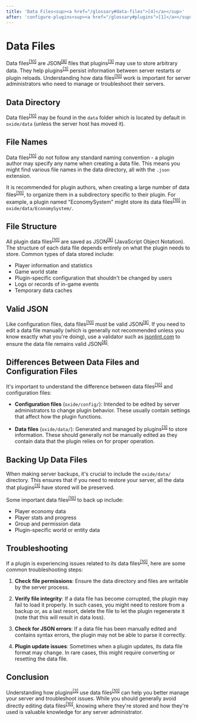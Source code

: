 ```yaml
---
title: 'Data Files<sup><a href="/glossary#data-files">[4]</a></sup>'
after: 'configure-plugins<sup><a href="/glossary#plugins">[1]</a></sup>'
---
```


# Data Files

Data files<sup><a href="/glossary#data-files">[10]</a></sup> are JSON<sup><a href="/glossary#json">[8]</a></sup> files that plugins<sup><a href="/glossary#plugins">[3]</a></sup> may use to store arbitrary data. They help plugins<sup><a href="/glossary#plugins">[3]</a></sup> persist information between server restarts or plugin reloads. Understanding how data files<sup><a href="/glossary#data-files">[10]</a></sup> work is important for server administrators who need to manage or troubleshoot their servers.

## Data Directory

Data files<sup><a href="/glossary#data-files">[10]</a></sup> may be found in the `data` folder which is located by default in `oxide/data` (unless the server host has moved it).

## File Names

Data files<sup><a href="/glossary#data-files">[10]</a></sup> do not follow any standard naming convention - a plugin author may specify any name when creating a data file. This means you might find various file names in the data directory, all with the `.json` extension.

It is recommended for plugin authors, when creating a large number of data files<sup><a href="/glossary#data-files">[10]</a></sup>, to organize them in a subdirectory specific to their plugin. For example, a plugin named "EconomySystem" might store its data files<sup><a href="/glossary#data-files">[10]</a></sup> in `oxide/data/EconomySystem/`.

## File Structure

All plugin data files<sup><a href="/glossary#data-files">[10]</a></sup> are saved as JSON<sup><a href="/glossary#json">[8]</a></sup> (JavaScript Object Notation). The structure of each data file depends entirely on what the plugin needs to store. Common types of data stored include:

- Player information and statistics
- Game world state
- Plugin-specific configuration that shouldn't be changed by users
- Logs or records of in-game events
- Temporary data caches

## Valid JSON

Like configuration files, data files<sup><a href="/glossary#data-files">[10]</a></sup> must be valid JSON<sup><a href="/glossary#json">[8]</a></sup>. If you need to edit a data file manually (which is generally not recommended unless you know exactly what you're doing), use a validator such as [jsonlint.com](https://jsonlint.com) to ensure the data file remains valid JSON<sup><a href="/glossary#json">[8]</a></sup>.

## Differences Between Data Files and Configuration Files

It's important to understand the difference between data files<sup><a href="/glossary#data-files">[10]</a></sup> and configuration files:

- **Configuration files** (`oxide/config/`): Intended to be edited by server administrators to change plugin behavior. These usually contain settings that affect how the plugin functions.

- **Data files** (`oxide/data/`): Generated and managed by plugins<sup><a href="/glossary#plugins">[3]</a></sup> to store information. These should generally not be manually edited as they contain data that the plugin relies on for proper operation.

## Backing Up Data Files

When making server backups, it's crucial to include the `oxide/data/` directory. This ensures that if you need to restore your server, all the data that plugins<sup><a href="/glossary#plugins">[3]</a></sup> have stored will be preserved.

Some important data files<sup><a href="/glossary#data-files">[10]</a></sup> to back up include:

- Player economy data
- Player stats and progress
- Group and permission data
- Plugin-specific world or entity data

## Troubleshooting

If a plugin is experiencing issues related to its data files<sup><a href="/glossary#data-files">[10]</a></sup>, here are some common troubleshooting steps:

1. **Check file permissions**: Ensure the data directory and files are writable by the server process.

2. **Verify file integrity**: If a data file has become corrupted, the plugin may fail to load it properly. In such cases, you might need to restore from a backup or, as a last resort, delete the file to let the plugin regenerate it (note that this will result in data loss).

3. **Check for JSON errors**: If a data file has been manually edited and contains syntax errors, the plugin may not be able to parse it correctly.

4. **Plugin update issues**: Sometimes when a plugin updates, its data file format may change. In rare cases, this might require converting or resetting the data file.

## Conclusion

Understanding how plugins<sup><a href="/glossary#plugins">[3]</a></sup> use data files<sup><a href="/glossary#data-files">[10]</a></sup> can help you better manage your server and troubleshoot issues. While you should generally avoid directly editing data files<sup><a href="/glossary#data-files">[10]</a></sup>, knowing where they're stored and how they're used is valuable knowledge for any server administrator.
